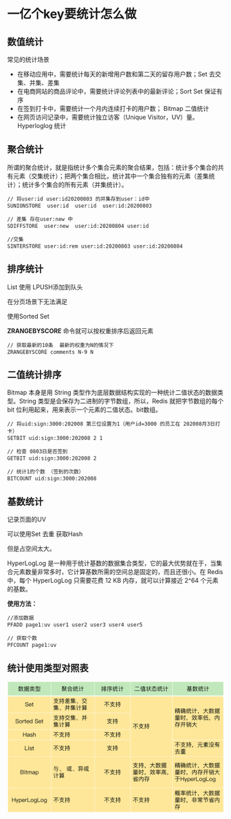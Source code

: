 

# 一亿个key要统计怎么做

## 数值统计

常见的统计场景

- 在移动应用中，需要统计每天的新增用户数和第二天的留存用户数；Set 去交集、并集、差集
- 在电商网站的商品评论中，需要统计评论列表中的最新评论；Sort Set 保证有序
- 在签到打卡中，需要统计一个月内连续打卡的用户数； Bitmap 二值统计
- 在网页访问记录中，需要统计独立访客（Unique Visitor，UV）量。Hyperloglog 统计



## 聚合统计

所谓的聚合统计，就是指统计多个集合元素的聚合结果，包括：统计多个集合的共有元素（交集统计）；把两个集合相比，统计其中一个集合独有的元素（差集统计）；统计多个集合的所有元素（并集统计）。

```
// 将user:id user:id20200803 的并集存到user：id中
SUNIONSTORE  user:id  user:id  user:id:20200803 
```

```
// 差集 存在user:new 中
SDIFFSTORE  user:new  user:id:20200804 user:id  
```

```
//交集
SINTERSTORE user:id:rem user:id:20200803 user:id:20200804
```



## 排序统计

List  使用 LPUSH添加到队头

在分页场景下无法满足



使用Sorted Set

**ZRANGEBYSCORE** 命令就可以按权重排序后返回元素

```
// 获取最新的10条  最新的权重为N的情况下
ZRANGEBYSCORE comments N-9 N
```

## 二值统计排序

Bitmap 本身是用 String 类型作为底层数据结构实现的一种统计二值状态的数据类型。String 类型是会保存为二进制的字节数组，所以，Redis 就把字节数组的每个 bit 位利用起来，用来表示一个元素的二值状态。bit数组。

```
// 将uid:sign:3000:202008 第三位设置为1（用户id=3000 的员工在 202008月3日打卡）
SETBIT uid:sign:3000:202008 2 1 
```

```
// 检查 0803日是否签到
GETBIT uid:sign:3000:202008 2 
```

```
// 统计1的个数 （签到的次数）
BITCOUNT uid:sign:3000:202008
```

## 基数统计

记录页面的UV

可以使用Set 去重  获取Hash

但是占空间太大。

HyperLogLog 是一种用于统计基数的数据集合类型，它的最大优势就在于，当集合元素数量非常多时，它计算基数所需的空间总是固定的，而且还很小。在 Redis 中，每个 HyperLogLog 只需要花费 12 KB 内存，就可以计算接近 2^64 个元素的基数。

**使用方法：**

```
//添加数据
PFADD page1:uv user1 user2 user3 user4 user5
```

```
// 获取个数
PFCOUNT page1:uv
```

## 统计使用类型对照表

![img](assets/c0bb35d0d91a62ef4ca1bd939a9b136e.jpg)